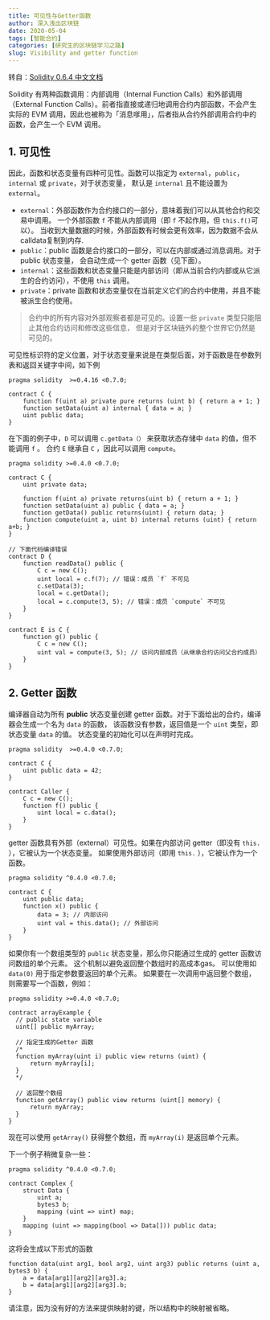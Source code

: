 ```yaml
---
title: 可见性与Getter函数
author: 深入浅出区块链
date: 2020-05-04
tags: [智能合约]
categories: [研究生的区块链学习之路]
slug: Visibility and getter function
---
```


转自：[Solidity 0.6.4 中文文档](https://learnblockchain.cn/docs/solidity/contracts.html#getter)

Solidity 有两种函数调用：内部调用（Internal Function Calls）和外部调用（External Function Calls）。前者指直接或递归地调用合约内部函数，不会产生实际的 EVM 调用，因此也被称为「消息嗲用」，后者指从合约外部调用合约中的函数，会产生一个 EVM 调用。

## 1. 可见性

因此，函数和状态变量有四种可见性。函数可以指定为 `external`，`public`，`internal` 或 `private`，对于状态变量， 默认是 `internal` 且不能设置为 `external`。

- `external`：外部函数作为合约接口的一部分，意味着我们可以从其他合约和交易中调用。 一个外部函数 `f` 不能从内部调用（即 `f` 不起作用，但 `this.f()`可以）。 当收到大量数据的时候，外部函数有时候会更有效率，因为数据不会从calldata复制到内存.
- `public`：public 函数是合约接口的一部分，可以在内部或通过消息调用。对于 public 状态变量， 会自动生成一个 getter 函数（见下面）。
- `internal`：这些函数和状态变量只能是内部访问（即从当前合约内部或从它派生的合约访问），不使用 `this` 调用。
- `private`：private 函数和状态变量仅在当前定义它们的合约中使用，并且不能被派生合约使用。

> 合约中的所有内容对外部观察者都是可见的。设置一些 `private` 类型只能阻止其他合约访问和修改这些信息， 但是对于区块链外的整个世界它仍然是可见的。

可见性标识符的定义位置，对于状态变量来说是在类型后面，对于函数是在参数列表和返回关键字中间，如下例

```solidity
pragma solidity  >=0.4.16 <0.7.0;

contract C {
    function f(uint a) private pure returns (uint b) { return a + 1; }
    function setData(uint a) internal { data = a; }
    uint public data;
}
```

在下面的例子中，`D` 可以调用 `c.getData（）` 来获取状态存储中 `data` 的值，但不能调用 `f` 。 合约 `E` 继承自 `C` ，因此可以调用 `compute`。

```solidity
pragma solidity >=0.4.0 <0.7.0;

contract C {
    uint private data;

    function f(uint a) private returns(uint b) { return a + 1; }
    function setData(uint a) public { data = a; }
    function getData() public returns(uint) { return data; }
    function compute(uint a, uint b) internal returns (uint) { return a+b; }
}

// 下面代码编译错误
contract D {
    function readData() public {
        C c = new C();
        uint local = c.f(7); // 错误：成员 `f` 不可见
        c.setData(3);
        local = c.getData();
        local = c.compute(3, 5); // 错误：成员 `compute` 不可见
    }
}

contract E is C {
    function g() public {
        C c = new C();
        uint val = compute(3, 5); // 访问内部成员（从继承合约访问父合约成员）
    }
}
```

## 2. Getter 函数

编译器自动为所有 **public** 状态变量创建 getter 函数。对于下面给出的合约，编译器会生成一个名为 `data` 的函数， 该函数没有参数，返回值是一个 `uint` 类型，即状态变量 `data` 的值。 状态变量的初始化可以在声明时完成。

```solidity
pragma solidity  >=0.4.0 <0.7.0;

contract C {
    uint public data = 42;
}

contract Caller {
    C c = new C();
    function f() public {
        uint local = c.data();
    }
}
```

getter 函数具有外部（external）可见性。如果在内部访问 getter（即没有 `this.` ），它被认为一个状态变量。 如果使用外部访问（即用 `this.` ），它被认作为一个函数。

```solidity
pragma solidity ^0.4.0 <0.7.0;

contract C {
    uint public data;
    function x() public {
        data = 3; // 内部访问
        uint val = this.data(); // 外部访问
    }
}
```

如果你有一个数组类型的 `public` 状态变量，那么你只能通过生成的 getter 函数访问数组的单个元素。 这个机制以避免返回整个数组时的高成本gas。 可以使用如 `data(0)` 用于指定参数要返回的单个元素。 如果要在一次调用中返回整个数组，则需要写一个函数，例如：

```solidity
pragma solidity >=0.4.0 <0.7.0;

contract arrayExample {
  // public state variable
  uint[] public myArray;

  // 指定生成的Getter 函数
  /*
  function myArray(uint i) public view returns (uint) {
      return myArray[i];
  }
  */

  // 返回整个数组
  function getArray() public view returns (uint[] memory) {
      return myArray;
  }
}
```

现在可以使用 `getArray()` 获得整个数组，而 `myArray(i)` 是返回单个元素。

下一个例子稍微复杂一些：

```solidity
pragma solidity ^0.4.0 <0.7.0;

contract Complex {
    struct Data {
        uint a;
        bytes3 b;
        mapping (uint => uint) map;
    }
    mapping (uint => mapping(bool => Data[])) public data;
}
```

这将会生成以下形式的函数

```solidity
function data(uint arg1, bool arg2, uint arg3) public returns (uint a, bytes3 b) {
    a = data[arg1][arg2][arg3].a;
    b = data[arg1][arg2][arg3].b;
}
```

请注意，因为没有好的方法来提供映射的键，所以结构中的映射被省略。